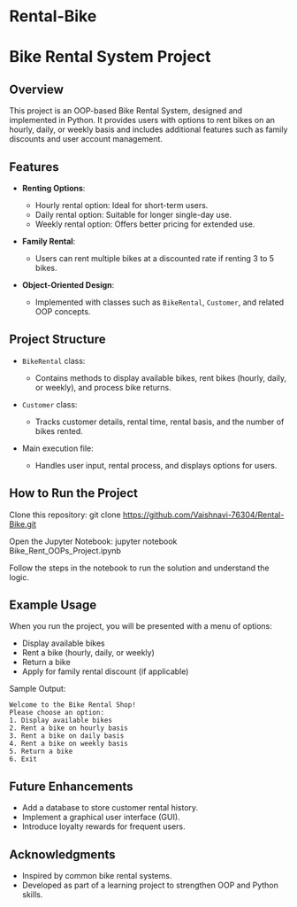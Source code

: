 # Rental-Bike
# Bike Rental System Project

## Overview
This project is an OOP-based Bike Rental System, designed and implemented in Python. It provides users with options to rent bikes on an hourly, daily, or weekly basis and includes additional features such as family discounts and user account management.

## Features

- **Renting Options**:
  - Hourly rental option: Ideal for short-term users.
  - Daily rental option: Suitable for longer single-day use.
  - Weekly rental option: Offers better pricing for extended use.

- **Family Rental**:
  - Users can rent multiple bikes at a discounted rate if renting 3 to 5 bikes.

- **Object-Oriented Design**:
  - Implemented with classes such as `BikeRental`, `Customer`, and related OOP concepts.

## Project Structure

- `BikeRental` class:
  - Contains methods to display available bikes, rent bikes (hourly, daily, or weekly), and process bike returns.

- `Customer` class:
  - Tracks customer details, rental time, rental basis, and the number of bikes rented.

- Main execution file:
  - Handles user input, rental process, and displays options for users.

## How to Run the Project
Clone this repository: git clone https://github.com/Vaishnavi-76304/Rental-Bike.git

Open the Jupyter Notebook: jupyter notebook Bike_Rent_OOPs_Project.ipynb

Follow the steps in the notebook to run the solution and understand the logic.
## Example Usage
When you run the project, you will be presented with a menu of options:

- Display available bikes
- Rent a bike (hourly, daily, or weekly)
- Return a bike
- Apply for family rental discount (if applicable)

Sample Output:
```
Welcome to the Bike Rental Shop!
Please choose an option:
1. Display available bikes
2. Rent a bike on hourly basis
3. Rent a bike on daily basis
4. Rent a bike on weekly basis
5. Return a bike
6. Exit
```

## Future Enhancements
- Add a database to store customer rental history.
- Implement a graphical user interface (GUI).
- Introduce loyalty rewards for frequent users.

## Acknowledgments
- Inspired by common bike rental systems.
- Developed as part of a learning project to strengthen OOP and Python skills.



